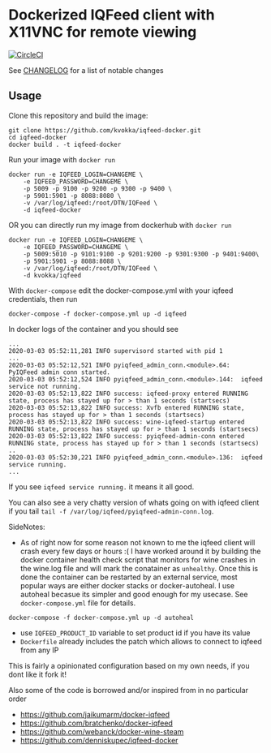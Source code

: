 Dockerized IQFeed client with X11VNC for remote viewing
=======================

[![CircleCI](https://circleci.com/gh/kvokka/docker-iqfeed.svg?style=svg)](https://circleci.com/gh/kvokka/docker-iqfeed)

See [CHANGELOG](./CHANGELOG.md) for a list of notable changes

Usage
-----
Clone this repository and build the image:
```
git clone https://github.com/kvokka/iqfeed-docker.git
cd iqfeed-docker
docker build . -t iqfeed-docker
```

Run your image with `docker run`
```
docker run -e IQFEED_LOGIN=CHANGEME \
    -e IQFEED_PASSWORD=CHANGEME \
    -p 5009 -p 9100 -p 9200 -p 9300 -p 9400 \
    -p 5901:5901 -p 8088:8080 \
    -v /var/log/iqfeed:/root/DTN/IQFeed \
    -d iqfeed-docker
```

OR you can directly run my image from dockerhub with  `docker run`
```
docker run -e IQFEED_LOGIN=CHANGEME \
    -e IQFEED_PASSWORD=CHANGEME \
    -p 5009:5010 -p 9101:9100 -p 9201:9200 -p 9301:9300 -p 9401:9400\
    -p 5901:5901 -p 8088:8088 \
    -v /var/log/iqfeed:/root/DTN/IQFeed \
    -d kvokka/iqfeed
```

With `docker-compose` edit the docker-compose.yml with your iqfeed credentials, then run
```
docker-compose -f docker-compose.yml up -d iqfeed
```


In docker logs of the container and you should see
```
...
2020-03-03 05:52:11,281 INFO supervisord started with pid 1
...
2020-03-03 05:52:12,521 INFO pyiqfeed_admin_conn.<module>.64:  PyIQFeed admin conn started.
2020-03-03 05:52:12,524 INFO pyiqfeed_admin_conn.<module>.144:  iqfeed service not running.
2020-03-03 05:52:13,822 INFO success: iqfeed-proxy entered RUNNING state, process has stayed up for > than 1 seconds (startsecs)
2020-03-03 05:52:13,822 INFO success: Xvfb entered RUNNING state, process has stayed up for > than 1 seconds (startsecs)
2020-03-03 05:52:13,822 INFO success: wine-iqfeed-startup entered RUNNING state, process has stayed up for > than 1 seconds (startsecs)
2020-03-03 05:52:13,822 INFO success: pyiqfeed-admin-conn entered RUNNING state, process has stayed up for > than 1 seconds (startsecs)
..
2020-03-03 05:52:30,221 INFO pyiqfeed_admin_conn.<module>.136:  iqfeed service running.
...
```

If you see `iqfeed service running.` it means it all good.

You can also see a very chatty version of whats going on with iqfeed client if you tail `tail -f /var/log/iqfeed/pyiqfeed-admin-conn.log`.


SideNotes:
* As of right now for some reason not known to me the iqfeed client will crash every few days or hours :( I have worked around it by building the docker container health check script that monitors for wine crashes in the wine.log file and will mark the conatainer as `unhealthy`. Once this is done the container can be restarted by an external service, most popular ways are either docker stacks or docker-autoheal. I use autoheal becasue its simpler and good enough for my usecase. See `docker-compose.yml` file for details.

```
docker-compose -f docker-compose.yml up -d autoheal
```

* use `IQFEED_PRODUCT_ID` variable to set product id if you have its value
* `Dockerfile` already includes the patch which allows to connect to iqfeed from any IP



This is fairly a opinionated configuration based on my own needs, if you dont like it fork it!

Also some of the code is borrowed and/or inspired from in no particular order
* https://github.com/jaikumarm/docker-iqfeed
* https://github.com/bratchenko/docker-iqfeed
* https://github.com/webanck/docker-wine-steam
* https://github.com/denniskupec/iqfeed-docker

